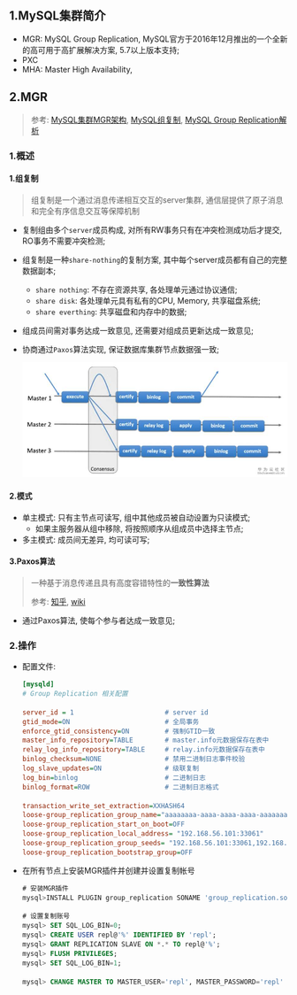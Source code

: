 ## 1.MySQL集群简介

-   MGR: MySQL Group Replication, MySQL官方于2016年12月推出的一个全新的高可用于高扩展解决方案, 5.7以上版本支持;
-   PXC
-   MHA: Master High Availability, 

## 2.MGR 

>   参考: [MySQL集群MGR架构]([https://www.93bok.com/MySQL%E9%9B%86%E7%BE%A4MGR%E6%9E%B6%E6%9E%84for%E5%8D%95%E4%B8%BB%E6%A8%A1%E5%BC%8F/](https://www.93bok.com/MySQL集群MGR架构for单主模式/)), [MySQL组复制](<http://mysqlhighavailability.com/mysql-group-replication-a-quick-start-guide/>), [MySQL Group Replication解析](<https://bbs.huaweicloud.com/blogs/115356>)

### 1.概述

#### 1.组复制

>   组复制是一个通过消息传递相互交互的server集群, 通信层提供了原子消息和完全有序信息交互等保障机制

-   复制组由多个`server`成员构成, 对所有RW事务只有在冲突检测成功后才提交, RO事务不需要冲突检测;

-   组复制是一种`share-nothing`的复制方案, 其中每个server成员都有自己的完整数据副本;

    -   `share nothing`: 不存在资源共享, 各处理单元通过协议通信;
    -   `share disk`: 各处理单元具有私有的CPU, Memory, 共享磁盘系统;
    -   `share everthing`: 共享磁盘和内存中的数据;

-   组成员间需对事务达成一致意见, 还需要对组成员更新达成一致意见;

-   协商通过`Paxos`算法实现, 保证数据库集群节点数据强一致;

    ![MGR](./image/mgr.png)

#### 2.模式

-   单主模式: 只有主节点可读写, 组中其他成员被自动设置为只读模式;
    -   如果主服务器从组中移除, 将按照顺序从组成员中选择主节点;
-   多主模式: 成员间无差异, 均可读可写;

#### 3.Paxos算法

>   一种基于消息传递且具有高度容错特性的**一致性算法**
>
>   参考: [知乎](<https://www.zhihu.com/question/19787937>), [wiki]([https://zh.wikipedia.org/wiki/Paxos%E7%AE%97%E6%B3%95](https://zh.wikipedia.org/wiki/Paxos算法))

-   通过Paxos算法, 使每个参与者达成一致意见;

### 2.操作

-   配置文件:

    ```ini
    [mysqld]
    # Group Replication 相关配置
    
    server_id = 1                       # server id
    gtid_mode=ON                        # 全局事务
    enforce_gtid_consistency=ON         # 强制GTID一致 
    master_info_repository=TABLE        # master.info元数据保存在表中
    relay_log_info_repository=TABLE     # relay.info元数据保存在表中
    binlog_checksum=NONE                # 禁用二进制日志事件校验
    log_slave_updates=ON                # 级联复制
    log_bin=binlog                      # 二进制日志
    binlog_format=ROW                   # 二进制日志格式
    
    transaction_write_set_extraction=XXHASH64
    loose-group_replication_group_name="aaaaaaaa-aaaa-aaaa-aaaa-aaaaaaaaaaaa" # 组名
    loose-group_replication_start_on_boot=OFF                                 # server启动时, 不自动启动组复制
    loose-group_replication_local_address= "192.168.56.101:33061"             # 本机的组传入连接
    loose-group_replication_group_seeds= "192.168.56.101:33061,192.168.56.102:33061,192.168.56.103:33061"          # 组成员
    loose-group_replication_bootstrap_group=OFF                               # 不启用引导组
    ```

-   在所有节点上安装MGR插件并创建并设置复制帐号

    ```sql
    # 安装MGR插件
    mysql>INSTALL PLUGIN group_replication SONAME 'group_replication.so';
    
    # 设置复制账号
    mysql> SET SQL_LOG_BIN=0;
    mysql> CREATE USER repl@'%' IDENTIFIED BY 'repl';
    mysql> GRANT REPLICATION SLAVE ON *.* TO repl@'%';
    mysql> FLUSH PRIVILEGES;
    mysql> SET SQL_LOG_BIN=1;
    
    mysql> CHANGE MASTER TO MASTER_USER='repl', MASTER_PASSWORD='repl' FOR CHANNEL 'group_replication_recovery';
    ```

    